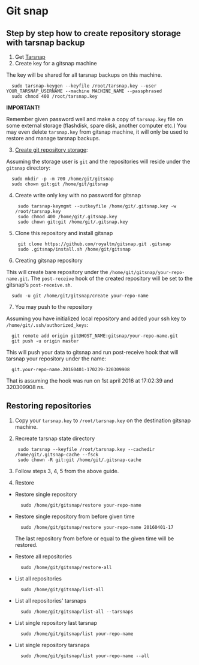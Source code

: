 Git snap
========


Step by step how to create repository storage with tarsnap backup
-----------------------------------------------------------------

1. Get [Tarsnap](https://www.tarsnap.com/gettingstarted.html)
2. Create key for a gitsnap machine

  The key will be shared for all tarsnap backups on this machine.

      sudo tarsnap-keygen --keyfile /root/tarsnap.key --user YOUR_TARSNAP_USERNAME --machine MACHINE_NAME --passphrased
      sudo chmod 400 /root/tarsnap.key

  __IMPORTANT!__

  Remember given password well and make a copy of `tarsnap.key` file on some external storage (flashdisk, spare disk, another computer etc.)
  You may even delete `tarsnap.key` from gitsnap machine, it will only be used to restore and manage tarsnap backups.

3. [Create git repository storage](https://git-scm.com/book/en/v1/Git-on-the-Server-Setting-Up-the-Server):

  Assuming the storage user is `git` and the repositories will reside under the `gitsnap` directory:

      sudo mkdir -p -m 700 /home/git/gitsnap
      sudo chown git:git /home/git/gitsnap

4. Create write only key with no password for gitsnap

        sudo tarsnap-keymgmt --outkeyfile /home/git/.gitsnap.key -w /root/tarsnap.key
        sudo chmod 400 /home/git/.gitsnap.key
        sudo chown git:git /home/git/.gitsnap.key

5. Clone this repository and install gitsnap

        git clone https://github.com/royaltm/gitsnap.git .gitsnap
        sudo .gitsnap/install.sh /home/git/gitsnap

6. Creating gitsnap repository

  This will create bare repository under the `/home/git/gitsnap/your-repo-name.git`.
  The `post-receive` hook of the created repository will be set to the gitsnap's `post-receive.sh`.

      sudo -u git /home/git/gitsnap/create your-repo-name

7. You may push to the repository

  Assuming you have initialized local repository and added your ssh key to `/home/git/.ssh/authorized_keys`:

      git remote add origin git@HOST_NAME:gitsnap/your-repo-name.git
      git push -u origin master

  This will push your data to gitsnap and run post-receive hook that will
  tarsnap your repository under the name:

      git.your-repo-name.20160401-170239-320309908

  That is assuming the hook was run on 1st april 2016 at 17:02:39 and 320309908 ns.


Restoring repositories
----------------------

1. Copy your `tarsnap.key` to `/root/tarsnap.key` on the destination gitsnap machine.

2. Recreate tarsnap state directory

        sudo tarsnap --keyfile /root/tarsnap.key --cachedir /home/git/.gitsnap-cache --fsck
        sudo chown -R git:git /home/git/.gitsnap-cache

3. Follow steps 3, 4, 5 from the above guide.

4. Restore

- Restore single repository

        sudo /home/git/gitsnap/restore your-repo-name

- Restore single repository from before given time

        sudo /home/git/gitsnap/restore your-repo-name 20160401-17

  The last repository from before or equal to the given time will be restored.

- Restore all repositories

        sudo /home/git/gitsnap/restore-all

- List all repositories

        sudo /home/git/gitsnap/list-all

- List all repositories' tarsnaps

        sudo /home/git/gitsnap/list-all --tarsnaps

- List single repository last tarsnap

        sudo /home/git/gitsnap/list your-repo-name

- List single repository tarsnaps

        sudo /home/git/gitsnap/list your-repo-name --all
